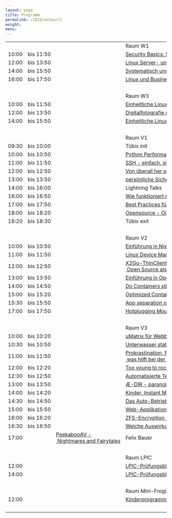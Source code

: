 ```yaml
---
layout: page
title: Programm
permalink: /2018/entwurf/
weight:
menu:
---
```


<table>
<tr><td></td><td></td><td></td><td>Raum W1</td></tr>
<tr><td>10:00</td><td>bis&nbsp;11:50</td><td><a class="work"></a></td><td><a href="../programm/felix-bauer-security-basics-sniffing-und-scanning">Security&nbsp;Basics:&nbsp;Sniffing&nbsp;und&nbsp;Scanning</a></td><td>Felix&nbsp;Bauer</td></tr>
<tr><td>12:00</td><td>bis&nbsp;13:50</td><td><a class="work"></a></td><td><a href="../programm/lukas-kallies-linux-server--und-deskop-lifecycle-management">Linux&nbsp;Server-&nbsp;und&nbsp;Deskop-Lifecycle-Management</a></td><td>Lukas&nbsp;Kallies</td></tr>
<tr><td>14:00</td><td>bis&nbsp;15:50</td><td><a class="work"></a></td><td><a href="../programm/daniel-kulesz-systematisch-und-sozial-testen-mit-dem-systemtestportal">Systematisch&nbsp;und&nbsp;sozial&nbsp;testen&nbsp;-&nbsp;mit&nbsp;dem&nbsp;SystemTestPortal</a></td><td>Daniel&nbsp;Kulesz</td></tr>
<tr><td>16:00</td><td>bis&nbsp;17:50</td><td><a class="work"></a></td><td><a href="../programm/stefan-klemm-linux-und-business">Linux&nbsp;und&nbsp;Business</a></td><td>Stefan&nbsp;Klemm</td></tr>
<tr><td>&nbsp;</td></tr>
<tr><td></td><td></td><td></td><td>Raum W3</td></tr>
<tr><td>10:00</td><td>bis&nbsp;11:50</td><td><a class="work"></a></td><td><a href="../programm/mark-proehl-einheitliche-linux-benutzerverwaltung-mit-active-directory">Einheitliche&nbsp;Linux-Benutzerverwaltung&nbsp;mit&nbsp;Active&nbsp;Directory</a></td><td>Mark&nbsp;Pröhl</td></tr>
<tr><td>12:00</td><td>bis&nbsp;13:50</td><td><a class="work"></a></td><td><a href="../programm/frank-bunselmeyer-daniel-kobras-digitalfotografie-und-digitale-dunkelkammer">Digitalfotografie&nbsp;und&nbsp;digitale&nbsp;Dunkelkammer</a></td><td>Frank&nbsp;Bunselmeyer,&nbsp;Daniel&nbsp;Kobras</td></tr>
<tr><td>14:00</td><td>bis&nbsp;15:50</td><td><a class="work"></a></td><td><a href="../programm/mark-proehl-einheitliche-linux-benutzerverwaltung-mit-freeipa">Einheitliche&nbsp;Linux-Benutzerverwaltung&nbsp;mit&nbsp;FreeIPA</a></td><td>Mark&nbsp;Pröhl</td></tr>
<tr><td>&nbsp;</td></tr>
<tr><td></td><td></td><td></td><td>Raum V1</td></tr>
<tr><td>09:30</td><td>bis&nbsp;10:00</td><td><a class="talk2"></a></td><td>Tübix init</td><td></td></tr>
<tr><td>10:00</td><td>bis&nbsp;10:50</td><td><a class="talk"></a></td><td><a href="../programm/olaf-flebbe-python-performance-for-plants-and-profit">Python&nbsp;Performance&nbsp;for&nbsp;Plants&nbsp;and&nbsp;Profit</a></td><td>Olaf&nbsp;Flebbe</td></tr>
<tr><td>11:00</td><td>bis&nbsp;11:50</td><td><a class="talk"></a></td><td><a href="../programm/andré-niemann-ssh-einfach-sicher-verstehen">SSH&nbsp;-&nbsp;einfach,&nbsp;sicher,&nbsp;verstehen</a></td><td>André&nbsp;Niemann</td></tr>
<tr><td>12:00</td><td>bis&nbsp;12:50</td><td><a class="talk"></a></td><td><a href="../programm/axel-beckert-von-ueberall-her-per-tor-auf-seinen-rechner-gelangen">Von&nbsp;überall&nbsp;her&nbsp;per&nbsp;Tor&nbsp;auf&nbsp;seinen&nbsp;Rechner&nbsp;gelangen</a></td><td>Axel&nbsp;Beckert</td></tr>
<tr><td>13:00</td><td>bis&nbsp;13:50</td><td><a class="talk"></a></td><td><a href="../programm/hans-persoenliche-sicherheit-und-datenschutz-durch-ein-passwortverwalter">persönliche&nbsp;Sicherheit&nbsp;und&nbsp;Datenschutz&nbsp;durch&nbsp;ein&nbsp;Passwortverwalter</a></td><td>Hans</td></tr>
<tr><td>14:00</td><td>bis&nbsp;16:00</td><td><a class="light"></a></td><td>Lightning Talks</td><td></td></tr>
<tr><td>16:00</td><td>bis&nbsp;16:50</td><td><a class="talk"></a></td><td><a href="../programm/martin-schroeder-wie-funktioniert-eigentlich-sms">Wie&nbsp;funktioniert&nbsp;eigentlich&nbsp;SMS?</a></td><td>Martin&nbsp;Schröder</td></tr>
<tr><td>17:00</td><td>bis&nbsp;17:50</td><td><a class="talk"></a></td><td><a href="../programm/rainer-grimm-best-practices-fuer-concurrency-oder-was-wir-schmerzhaft-gelernt-haben">Best&nbsp;Practices&nbsp;für&nbsp;Concurrency&nbsp;oder&nbsp;was&nbsp;wir&nbsp;(schmerzhaft)&nbsp;gelernt&nbsp;haben</a></td><td>Rainer&nbsp;Grimm</td></tr>
<tr><td>18:00</td><td>bis&nbsp;18:20</td><td><a class="talk"></a></td><td><a href="../programm/udo-seidel-opensource-ois-easy-oder">Opensource&nbsp;-&nbsp;Ois&nbsp;easy,&nbsp;oder?</a></td><td>Udo&nbsp;Seidel</td></tr>
<tr><td>18:20</td><td>bis&nbsp;18:30</td><td><a class="talk2"></a></td><td>Tübix exit</td><td></td></tr>
<tr><td>&nbsp;</td></tr>
<tr><td></td><td></td><td></td><td>Raum V2</td></tr>
<tr><td>10:00</td><td>bis&nbsp;10:50</td><td><a class="talk"></a></td><td><a href="../programm/michael-weiss-einfuehrung-in-nix-und-nixos">Einführung&nbsp;in&nbsp;Nix&nbsp;und&nbsp;NixOS</a></td><td>Michael&nbsp;Weiss</td></tr>
<tr><td>11:00</td><td>bis&nbsp;11:50</td><td><a class="talk"></a></td><td><a href="../programm/christian-brauner-linux-device-management-making-the-kernel-and-udev-namespace-aware">Linux&nbsp;Device&nbsp;Management:&nbsp;Making&nbsp;the&nbsp;Kernel&nbsp;and&nbsp;Udev&nbsp;Namespace&nbsp;Aware</a></td><td>Christian&nbsp;Brauner</td></tr>
<tr><td>12:00</td><td>bis&nbsp;12:50</td><td><a class="talk"></a></td><td><a href="../programm/stefan-baur-x2go-thin-client-edition-tce-open-source-als-mittler-zwischen-den-welten">X2Go-ThinClientEdition&nbsp;(TCE)&nbsp;-&nbsp;Open&nbsp;Source&nbsp;als&nbsp;Mittler&nbsp;zwischen&nbsp;den&nbsp;Welten</a></td><td>Stefan&nbsp;Baur</td></tr>
<tr><td>13:00</td><td>bis&nbsp;13:50</td><td><a class="talk"></a></td><td><a href="../programm/adrian-reber-einfuehrung-in-openhpc">Einführung&nbsp;in&nbsp;OpenHPC</a></td><td>Adrian&nbsp;Reber</td></tr>
<tr><td>14:00</td><td>bis&nbsp;14:50</td><td><a class="talk"></a></td><td><a href="../programm/holger-gantikow-do-containers-still-not-contain-what-s-new-in-container-security">Do&nbsp;Containers&nbsp;still&nbsp;not&nbsp;contain?&nbsp;What's&nbsp;new&nbsp;in&nbsp;Container&nbsp;Security</a></td><td>Holger&nbsp;Gantikow</td></tr>
<tr><td>15:00</td><td>bis&nbsp;15:20</td><td><a class="talk"></a></td><td><a href="../programm/adrian-reber-christian-brauner-optimized-container-live-migration">Optimized&nbsp;Container&nbsp;Live-Migration</a></td><td>Adrian&nbsp;Reber,&nbsp;Christian&nbsp;Brauner</td></tr>
<tr><td>15:30</td><td>bis&nbsp;15:50</td><td><a class="talk"></a></td><td><a href="../programm/felix-bauer-app-separation-no-need-containers">App&nbsp;separation&nbsp;no&nbsp;need&nbsp;containers</a></td><td>Felix&nbsp;Bauer</td></tr>
<tr><td>17:00</td><td>bis&nbsp;17:50</td><td><a class="talk"></a></td><td><a href="../programm/elizaveta-tretiakova-hotplugging-mounts-into-processes">Hotplugging&nbsp;Mounts&nbsp;Into&nbsp;Processes</a></td><td>Elizaveta&nbsp;Tretiakova</td></tr>
<tr><td>&nbsp;</td></tr>
<tr><td></td><td></td><td></td><td>Raum V3</td></tr>
<tr><td>10:00</td><td>bis&nbsp;10:20</td><td><a class="talk"></a></td><td><a href="../programm/hans-umatrix-fuer-webbrowserschutz">uMatrix&nbsp;für&nbsp;Webbrowserschutz</a></td><td>Hans</td></tr>
<tr><td>10:30</td><td>bis&nbsp;10:50</td><td><a class="talk"></a></td><td><a href="../programm/udo-seidel-unterwasser-statt-in-der-erde">Unterwasser&nbsp;statt&nbsp;in&nbsp;der&nbsp;Erde</a></td><td>Udo&nbsp;Seidel</td></tr>
<tr><td>11:00</td><td>bis&nbsp;11:50</td><td><a class="talk"></a></td><td><a href="../programm/knut-franke-prokrastination-panik-doku-pauken-was-hilft-bei-der-migration-auf-python3">Prokrastination,&nbsp;Panik,&nbsp;Doku&nbsp;Pauken&nbsp;-&nbsp;was&nbsp;hilft&nbsp;bei&nbsp;der&nbsp;Migration&nbsp;auf&nbsp;Python&nbsp;3?</a></td><td>Knut&nbsp;Franke</td></tr>
<tr><td>12:00</td><td>bis&nbsp;12:20</td><td><a class="talk"></a></td><td><a href="../programm/dominik-george-too-young-to-rock-n-roll-kinder-wollen-mitmachen">Too&nbsp;young&nbsp;to&nbsp;rock'n'roll&nbsp;-&nbsp;Kinder&nbsp;wollen&nbsp;mitmachen!</a></td><td>Dominik&nbsp;George</td></tr>
<tr><td>12:30</td><td>bis&nbsp;12:50</td><td><a class="talk"></a></td><td><a href="../programm/mark-proehl-automatisierte-testumgebungen-mit-ansible-und-vagrant">Automatisierte&nbsp;Testumgebungen&nbsp;mit&nbsp;Ansible&nbsp;und&nbsp;Vagrant</a></td><td>Mark&nbsp;Pröhl</td></tr>
<tr><td>13:00</td><td>bis&nbsp;13:50</td><td><a class="talk"></a></td><td><a href="../programm/michael-stroeder-ae-dir-paranoide-benutzerverwaltung-mit-openldap">Æ-DIR&nbsp;-&nbsp;paranoide&nbsp;Benutzerverwaltung&nbsp;mit&nbsp;OpenLDAP</a></td><td>Michael&nbsp;Ströder</td></tr>
<tr><td>14:00</td><td>bis&nbsp;14:20</td><td><a class="talk"></a></td><td><a href="../programm/dominik-george-kinder-instant-messaging-und-andere-foss-abenteuer">Kinder,&nbsp;Instant&nbsp;Messaging&nbsp;und&nbsp;andere&nbsp;FOSS-Abenteuer</a></td><td>Dominik&nbsp;George</td></tr>
<tr><td>14:30</td><td>bis&nbsp;14:50</td><td><a class="talk"></a></td><td><a href="../programm/gunnar-piel-das-auto-betriebssystem-der-zukunft">Das&nbsp;Auto-Betriebssystem&nbsp;der&nbsp;Zukunft</a></td><td>Gunnar&nbsp;Piel</td></tr>
<tr><td>15:00</td><td>bis&nbsp;15:50</td><td><a class="talk"></a></td><td><a href="../programm/michael-sperber-web-applikationen-und-uis-funktional-programmieren-mit-reacl">Web-Applikationen&nbsp;und&nbsp;UIs&nbsp;funktional&nbsp;programmieren&nbsp;mit&nbsp;Reacl</a></td><td>Michael&nbsp;Sperber</td></tr>
<tr><td>16:00</td><td>bis&nbsp;16:20</td><td><a class="talk"></a></td><td><a href="../programm/daniel-kobras-zfs-encryption-sichere-datenhaltung-in-der-cloud">ZFS-Encryption&nbsp;-&nbsp;sichere&nbsp;Datenhaltung&nbsp;in&nbsp;der&nbsp;Cloud</a></td><td>Daniel&nbsp;Kobras</td></tr>
<tr><td>16:30</td><td>bis&nbsp;16:50</td><td><a class="talk"></a></td><td><a href="../programm/marius-heyn-welche-auswirkungen-hat-die-eu-dsgvo-auf-die-software-entwicklung">Welche&nbsp;Auswirkungen&nbsp;hat&nbsp;die&nbsp;EU-DSGVO&nbsp;auf&nbsp;die&nbsp;Software-Entwicklung</a></td><td>Marius&nbsp;Heyn</td></tr>
<tr><td>17:00</td><td><a class="talk"></a></td><td><a href="../programm/felix-bauer-peekabooav">PeekabooAV&nbsp;-&nbsp;Nightmares&nbsp;and&nbsp;Fairytales</a></td><td>Felix&nbsp;Bauer</td></tr>
<tr><td>&nbsp;</td></tr>
<tr><td></td><td></td><td></td><td>Raum LPIC</td></tr>
<tr><td>12:00</td><td></td><td><a class="lpic"></a></td><td><a href="../../lpic">LPIC-Prüfungsblock&nbsp;1</a></td><td></td></tr>
<tr><td>14:00</td><td></td><td><a class="lpic"></a></td><td><a href="../../lpic">LPIC-Prüfungsblock&nbsp;2</a></td><td></td></tr>
<tr><td>&nbsp;</td></tr>
<tr><td></td><td></td><td></td><td>Raum Mini-FrogLabs</td></tr>
<tr><td>12:00</td><td></td><td><a class="work"></a></td><td><a href="../../kinder">Kinderprogramm Mini-FrogLabs</a></td><td>Teckids e.V.</td></tr>
<tr><td>&nbsp;</td></tr>
</table>
